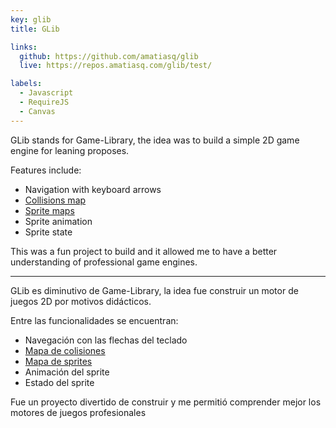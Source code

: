 ```yaml
---
key: glib
title: GLib

links:
  github: https://github.com/amatiasq/glib
  live: https://repos.amatiasq.com/glib/test/

labels:
  - Javascript
  - RequireJS
  - Canvas
---
```


GLib stands for Game-Library, the idea was to build a simple 2D game engine for leaning proposes.

Features include:
- Navigation with keyboard arrows
- [Collisions map](https://github.com/amatiasq/glib/blob/master/test/main.js#L11-L15)
- [Sprite maps](https://github.com/amatiasq/glib/blob/master/test/map.js)
- Sprite animation
- Sprite state

This was a fun project to build and it allowed me to have a better understanding of professional game engines.

---

GLib es diminutivo de Game-Library, la idea fue construir un motor de juegos 2D por motivos didácticos.

Entre las funcionalidades se encuentran:
- Navegación con las flechas del teclado
- [Mapa de colisiones](https://github.com/amatiasq/glib/blob/master/test/main.js#L11-L15)
- [Mapa de sprites](https://github.com/amatiasq/glib/blob/master/test/map.js)
- Animación del sprite
- Estado del sprite

Fue un proyecto divertido de construir y me permitió comprender mejor los motores de juegos profesionales
